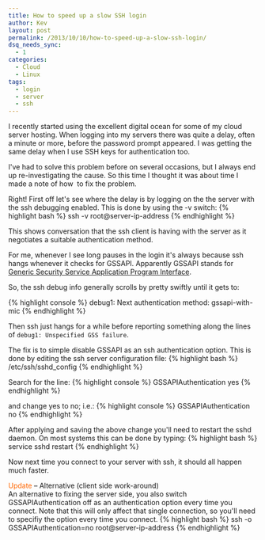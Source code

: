 ```yaml
---
title: How to speed up a slow SSH login
author: Kev
layout: post
permalink: /2013/10/10/how-to-speed-up-a-slow-ssh-login/
dsq_needs_sync:
  - 1
categories:
  - Cloud
  - Linux
tags:
  - login
  - server
  - ssh
---
```

I recently started using the excellent digital ocean for some of my cloud server hosting. When logging into my servers there was quite a delay, often a minute or more, before the password prompt appeared. I was getting the same delay when I use SSH keys for authentication too.<!--more-->

I've had to solve this problem before on several occasions, but I always end up re-investigating the cause. So this time I thought it was about time I made a note of how  to fix the problem.

Right! First off let's see where the delay is by logging on the the server with the ssh debugging enabled. This is done by using the -v switch:
{% highlight bash %}
ssh -v root@server-ip-address
{% endhighlight %}

This shows conversation that the ssh client is having with the server as it negotiates a suitable authentication method.

For me, whenever I see long pauses in the login it's always because ssh hangs whenever it checks for GSSAPI. Apparently GSSAPI stands for <a title="Wikipedia" href="http://en.wikipedia.org/wiki/Generic_Security_Services_Application_Program_Interface" target="_blank">Generic Security Service Application Program Interface</a>.

So, the ssh debug info generally scrolls by pretty swiftly until it gets to:

{% highlight console %}
debug1: Next authentication method: gssapi-with-mic
{% endhighlight %}

Then ssh just hangs for a while before reporting something along the lines of `debug1: Unspecified GSS failure`.

The fix is to simple disable GSSAPI as an ssh authentication option. This is done by editing the ssh server configuration file:
{% highlight bash %}
/etc/ssh/sshd_config
{% endhighlight %}

Search for the line:
{% highlight console %}
GSSAPIAuthentication yes
{% endhighlight %}

and change yes to no; i.e.:
{% highlight console %}
GSSAPIAuthentication no
{% endhighlight %}

After applying and saving the above change you'll need to restart the sshd daemon. On most systems this can be done by typing:
{% highlight bash %}
service sshd restart
{% endhighlight %}

Now next time you connect to your server with ssh, it should all happen much faster.

<span style="color: #ff6600">Update</span> &#8211; Alternative (client side work-around)  
An alternative to fixing the server side, you also switch GSSAPIAuthentication off as an authentication option every time you connect. Note that this will only affect that single connection, so you'll need to specifiy the option every time you connect.
{% highlight bash %}
ssh -o GSSAPIAuthentication=no root@server-ip-address
{% endhighlight %}
